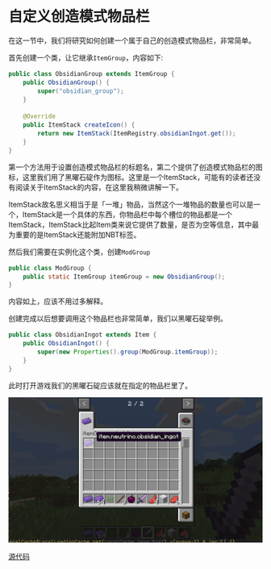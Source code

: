# 自定义创造模式物品栏

在这一节中，我们将研究如何创建一个属于自己的创造模式物品栏，非常简单。

首先创建一个类，让它继承`ItemGroup`，内容如下:

```java
public class ObsidianGroup extends ItemGroup {
    public ObsidianGroup() {
        super("obsidian_group");
    }

    @Override
    public ItemStack createIcon() {
        return new ItemStack(ItemRegistry.obsidianIngot.get());
    }
}
```

第一个方法用于设置创造模式物品栏的标题名，第二个提供了创造模式物品栏的图标，这里我们用了黑曜石碇作为图标。这里是一个ItemStack，可能有的读者还没有阅读关于ItemStack的内容，在这里我稍微讲解一下。

ItemStack故名思义相当于是「一堆」物品，当然这个一堆物品的数量也可以是一个，ItemStack是一个具体的东西，你物品栏中每个槽位的物品都是一个ItemStack，ItemStack比起Item类来说它提供了数量，是否为空等信息，其中最为重要的是ItemStack还能附加NBT标签。

然后我们需要在实例化这个类，创建`ModGroup`

```java
public class ModGroup {
    public static ItemGroup itemGroup = new ObsidianGroup();
}
```

内容如上，应该不用过多解释。

创建完成以后想要调用这个物品栏也非常简单，我们以黑曜石碇举例。

```java
public class ObsidianIngot extends Item {
    public ObsidianIngot() {
        super(new Properties().group(ModGroup.itemGroup));
    }
}
```

此时打开游戏我们的黑曜石碇应该就在指定的物品栏里了。

![image-20200427211358242](group.assets/image-20200427211358242.png)

[源代码](https://github.com/FledgeXu/NeutrinoSourceCode/tree/master/src/main/java/com/tutorial/neutrino/group)